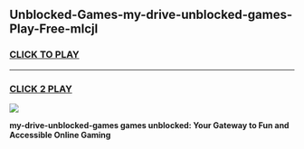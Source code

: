 
## Unblocked-Games-my-drive-unblocked-games-Play-Free-mlcjl
<h3>
<a href="https://premium76.site?title=my-drive-unblocked-games&ref=10A">CLICK TO PLAY</a></h3>
<hr>

<h3>
<a href="https://premium76.site?title=my-drive-unblocked-games&ref=10A">CLICK 2 PLAY</a>
  
</h3>

<a href="https://premium76.site?title=my-drive-unblocked-games&ref=10A"><img src="https://clearcache.store/games.png"></a>


**my-drive-unblocked-games games unblocked: Your Gateway to Fun and Accessible Online Gaming**
